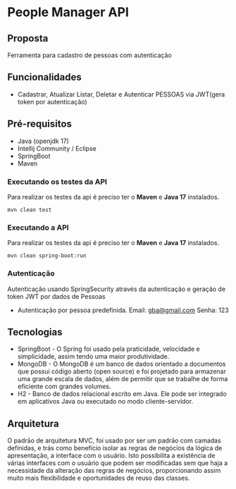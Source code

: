 # People Manager API

## Proposta
Ferramenta para cadastro de pessoas com autenticação

## Funcionalidades 
* Cadastrar, Atualizar Listar, Deletar e Autenticar PESSOAS via JWT(gera token por autenticação)

## Pré-requisitos
* Java (openjdk 17)
* Intellij Community / Eclipse
* SpringBoot
* Maven

### Executando os testes da API
Para realizar os testes da api é preciso ter o **Maven** e **Java 17** instalados.
````
mvn clean test
````

### Executando a API
Para realizar os testes da api é preciso ter o **Maven** e **Java 17** instalados.
````
mvn clean spring-boot:run
````
### Autenticação
Autenticação usando SpringSecurity através da autenticação e geração de token JWT por dados de Pessoas
- Autenticação por pessoa predefinida. Email: gba@gmail.com Senha: 123

## Tecnologias
* SpringBoot - O Spring foi usado pela praticidade, velocidade e simplicidade, assim tendo uma maior produtividade.
* MongoDB - O MongoDB é um banco de dados orientado a documentos que possui código aberto (open source) e foi projetado para armazenar uma grande escala de dados, além de permitir que se trabalhe de forma eficiente com grandes volumes.
* H2 - Banco de dados relacional escrito em Java. Ele pode ser integrado em aplicativos Java ou executado no modo cliente-servidor.

## Arquitetura
O padrāo de arquitetura MVC, foi usado por ser um padrāo com camadas definidas, e trás como benefício isolar as regras de negócios da lógica de apresentação, a interface com o usuário. Isto possibilita a existência de várias interfaces com o usuário que podem ser modificadas sem que haja a necessidade da alteração das regras de negócios, proporcionando assim muito mais flexibilidade e oportunidades de reuso das classes.
